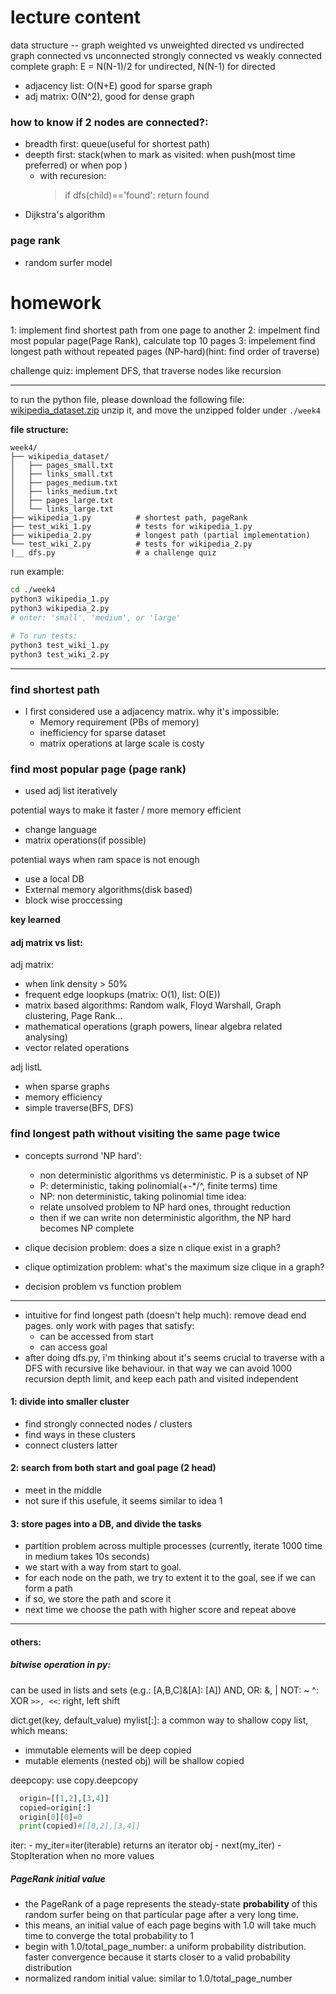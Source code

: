 # lecture content

data structure -- graph
weighted vs unweighted
directed vs undirected graph
connected vs unconnected
strongly connected vs weakly connected
complete graph: E = N(N-1)/2 for undirected, N(N-1) for directed

- adjacency list: O(N+E) good for sparse graph
- adj matrix: O(N^2), good for dense graph

### how to know if 2 nodes are connected?:

- breadth first: queue(useful for shortest path)
- deepth first: stack(when to mark as visited: when push(most time preferred) or when pop )
  - with recuresion:
    > if dfs(child)=='found': return found
- Dijkstra's algorithm

### page rank

- random surfer model

# homework

1: implement find shortest path from one page to another
2: impelment find most popular page(Page Rank), calculate top 10 pages
3: impelement find longest path without repeated pages (NP-hard)(hint: find order of traverse)

challenge quiz: implement DFS, that traverse nodes like recursion

---

to run the python file, please download the following file:
[wikipedia_dataset.zip](https://drive.google.com/file/d/1mNkmAK70JlExll9kEEHQWR08bbutce2x/view)
unzip it, and move the unzipped folder under `./week4`

**file structure:**

```
week4/
├── wikipedia_dataset/
│   ├── pages_small.txt
│   ├── links_small.txt
│   ├── pages_medium.txt
│   ├── links_medium.txt
│   ├── pages_large.txt
│   └── links_large.txt
├── wikipedia_1.py          # shortest path, pageRank
├── test_wiki_1.py          # tests for wikipedia_1.py
├── wikipedia_2.py          # longest path (partial implementation)
└── test_wiki_2.py          # tests for wikipedia_2.py
|__ dfs.py                  # a challenge quiz
```

run example:

```bash
cd ./week4
python3 wikipedia_1.py
python3 wikipedia_2.py
# enter: 'small', 'medium', or 'large'

# To run tests:
python3 test_wiki_1.py
python3 test_wiki_2.py
```

---

### find shortest path

- I first considered use a adjacency matrix. why it's impossible:
  - Memory requirement (PBs of memory)
  - inefficiency for sparse dataset
  - matrix operations at large scale is costy

### find most popular page (page rank)

- used adj list iteratively

potential ways to make it faster / more memory efficient

- change language
- matrix operations(if possible)

potential ways when ram space is not enough

- use a local DB
- External memory algorithms(disk based)
- block wise proccessing

**key learned**

#### adj matrix vs list:

adj matrix:

- when link density > 50%
- frequent edge loopkups (matrix: O(1), list: O(E))
- matrix based algorithms: Random walk, Floyd Warshall, Graph clustering, Page Rank...
- mathematical operations (graph powers, linear algebra related analysing)
- vector related operations

adj listL

- when sparse graphs
- memory efficiency
- simple traverse(BFS, DFS)

### find longest path without visiting the same page twice

- concepts surrond 'NP hard':
  - non deterministic algorithms vs deterministic. P is a subset of NP
  - P: deterministic, taking polinomial(+-\*/^, finite terms) time
  - NP: non deterministic, taking polinomial time
    idea:
  - relate unsolved problem to NP hard ones, throught reduction
  - then if we can write non deterministic algorithm, the NP hard becomes NP complete
- clique decision problem: does a size n clique exist in a graph?
- clique optimization problem: what's the maximum size clique in a graph?

- decision problem vs function problem

---

- intuitive for find longest path (doesn't help much):
  remove dead end pages.
  only work with pages that satisfy:
  - can be accessed from start
  - can access goal
- after doing dfs.py, i'm thinking about it's seems crucial to traverse with a DFS with recursive like behaviour. in that way we can avoid 1000 recursion depth limit, and keep each path and visited independent

#### 1: divide into smaller cluster

- find strongly connected nodes / clusters
- find ways in these clusters
- connect clusters latter

#### 2: search from both start and goal page (2 head)

- meet in the middle
- not sure if this usefule, it seems similar to idea 1

#### 3: store pages into a DB, and divide the tasks

- partition problem across multiple processes (currently, iterate 1000 time in medium takes 10s seconds)
- we start with a way from start to goal.
- for each node on the path, we try to extent it to the goal, see if we can form a path
- if so, we store the path and score it
- next time we choose the path with higher score and repeat above

---

#### others:

##### bitwise operation in py:

can be used in lists and sets (e.g.: [A,B,C]&[A]: [A])
AND, OR: &, |
NOT: ~
^: XOR
`>>, <<`: right, left shift

dict.get(key, default_value)
mylist[:]: a common way to shallow copy list, which means:

- immutable elements will be deep copied
- mutable elements (nested obj) will be shallow copied

deepcopy: use copy.deepcopy

```python
  origin=[[1,2],[3,4]]
  copied=origin[:]
  origin[0][0]=0
  print(copied)#[[0,2],[3,4]]
```

iter: - my_iter=iter(iterable) returns an iterator obj - next(my_iter) - StopIteration when no more values

##### PageRank initial value

- the PageRank of a page represents the steady-state **probability** of this random surfer being on that particular page after a very long time.
- this means, an initial value of each page begins with 1.0 will take much time to converge the total probability to 1
- begin with 1.0/total_page_number: a uniform probability distribution. faster convergence because it starts closer to a valid probability distribution
- normalized random initial value: similar to 1.0/total_page_number
